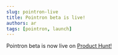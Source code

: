 ```yaml
---
slug: pointron-live
title: Pointron beta is live!
authors: ar
tags: [pointron, launch]
---
```

Pointron beta is now live on [Product Hunt!](https://www.producthunt.com/products/pointron/launches/pointron)